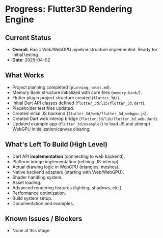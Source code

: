 # Progress: Flutter3D Rendering Engine

## Current Status

*   **Overall:** Basic Web/WebGPU pipeline structure implemented. Ready for initial testing.
*   **Date:** 2025-04-02

## What Works

*   Project planning completed (`planning_notes.md`).
*   Memory Bank structure initialized with core files (`memory-bank/`).
*   Flutter plugin project structure created (`flutter_3d/`).
*   Initial Dart API classes defined (`flutter_3d/lib/flutter_3d.dart`).
*   Placeholder test files updated.
*   Created initial JS backend (`flutter_3d/web/flutter_3d_webgpu.js`).
*   Created Dart web interop bridge (`flutter_3d/lib/flutter_3d_web.dart`).
*   Updated example app (`flutter_3d/example/`) to load JS and attempt WebGPU initialization/canvas clearing.

## What's Left To Build (High Level)

*   Dart API **implementation** (connecting to web backend).
*   Platform bridge implementation (refining JS-interop).
*   Actual drawing logic in WebGPU (triangles, meshes).
*   Native backend adapters (starting with Web/WebGPU).
*   Shader handling system.
*   Asset loading.
*   Advanced rendering features (lighting, shadows, etc.).
*   Performance optimization.
*   Build system setup.
*   Documentation and examples.

## Known Issues / Blockers

*   None at this stage.